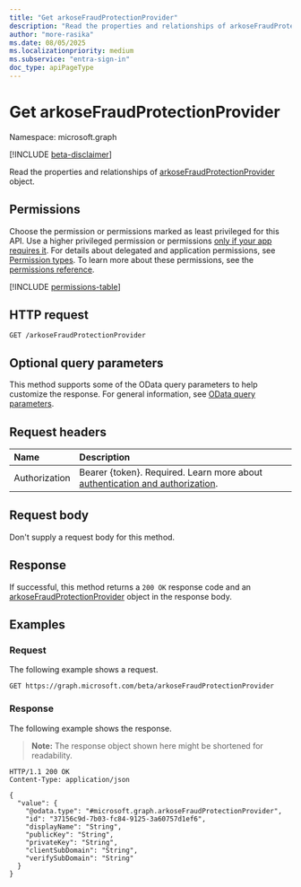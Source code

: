 ```yaml
---
title: "Get arkoseFraudProtectionProvider"
description: "Read the properties and relationships of arkoseFraudProtectionProvider object."
author: "more-rasika"
ms.date: 08/05/2025
ms.localizationpriority: medium
ms.subservice: "entra-sign-in"
doc_type: apiPageType
---
```


# Get arkoseFraudProtectionProvider

Namespace: microsoft.graph

[!INCLUDE [beta-disclaimer](../../includes/beta-disclaimer.md)]

Read the properties and relationships of [arkoseFraudProtectionProvider](../resources/arkosefraudprotectionprovider.md) object.

## Permissions

Choose the permission or permissions marked as least privileged for this API. Use a higher privileged permission or permissions [only if your app requires it](/graph/permissions-overview#best-practices-for-using-microsoft-graph-permissions). For details about delegated and application permissions, see [Permission types](/graph/permissions-overview#permission-types). To learn more about these permissions, see the [permissions reference](/graph/permissions-reference).

<!-- {
  "blockType": "permissions",
  "name": "arkosefraudprotectionprovider-get-permissions"
}
-->
[!INCLUDE [permissions-table](../includes/permissions/arkosefraudprotectionprovider-get-permissions.md)]

## HTTP request

<!-- {
  "blockType": "ignored"
}
-->
``` http
GET /arkoseFraudProtectionProvider
```

## Optional query parameters

This method supports some of the OData query parameters to help customize the response. For general information, see [OData query parameters](/graph/query-parameters).

## Request headers

|Name|Description|
|:---|:---|
|Authorization|Bearer {token}. Required. Learn more about [authentication and authorization](/graph/auth/auth-concepts).|

## Request body

Don't supply a request body for this method.

## Response

If successful, this method returns a `200 OK` response code and an [arkoseFraudProtectionProvider](../resources/arkosefraudprotectionprovider.md) object in the response body.

## Examples

### Request

The following example shows a request.
<!-- {
  "blockType": "request",
  "name": "get_arkosefraudprotectionprovider"
}
-->
``` http
GET https://graph.microsoft.com/beta/arkoseFraudProtectionProvider
```


### Response

The following example shows the response.
>**Note:** The response object shown here might be shortened for readability.
<!-- {
  "blockType": "response",
  "truncated": true,
  "@odata.type": "microsoft.graph.arkoseFraudProtectionProvider"
}
-->
``` http
HTTP/1.1 200 OK
Content-Type: application/json

{
  "value": {
    "@odata.type": "#microsoft.graph.arkoseFraudProtectionProvider",
    "id": "37156c9d-7b03-fc84-9125-3a60757d1ef6",
    "displayName": "String",
    "publicKey": "String",
    "privateKey": "String",
    "clientSubDomain": "String",
    "verifySubDomain": "String"
  }
}
```

